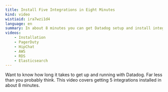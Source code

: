 ```yaml
---
title: Install Five Integrations in Eight Minutes
kind: video
wistiaid: ira7wzi1d4
language: en
summary: In about 8 minutes you can get Datadog setup and install integrations with PagerDuty HipChat AWS RDS and Elasticsearch
videos:
    - Installation
    - PagerDuty
    - HipChat
    - AWS
    - RDS
    - Elasticsearch
---
```

Want to know how long it takes to get up and running with Datadog. Far less than you probably think. This video covers getting 5 integrations installed in about 8 minutes.